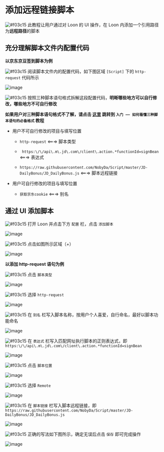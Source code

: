 # 添加远程链接脚本

![#f03c15](https://placehold.it/15/f03c15/000000?text=+) 此教程让用户通过对 Loon 的 UI 操作，在 Loon 内添加一个引用路径为**远程路径**的脚本

## 充分理解脚本文件内配置代码

**以京东京豆签到脚本为例**

![#f03c15](https://placehold.it/15/f03c15/000000?text=+) 阅读脚本文件内的配置代码，如下图区域 `[Script]` 下的 `http-request` 代码所示

![image](https://raw.githubusercontent.com/chiupam/tutorial-image/master/Loon/Plus/JD-DailyBonus_http-request.jpg)

![#f03c15](https://placehold.it/15/f03c15/000000?text=+) 按照三种脚本语句格式拆解这段配置代码，**明晰哪些地方可以自行修改，哪些地方不可自行修改**

**如果用户对三种脚本语句格式不了解，请点击 [这里](https://github.com/chiupam/tutorial/blob/master/Loon/Plus/JaveScript_Format.md) 跳转到 `入门 —— 如何看懂三种脚本语句的必备格式` 教程**

- 用户不可自行修改的项目与填写位置

  - `http-request` <===> 脚本类型

  - ` https:\/\/api\.m\.jd\.com\/client\.action.*functionId=signBean` <===> 表达式
  
  - `https://raw.githubusercontent.com/NobyDa/Script/master/JD-DailyBonus/JD_DailyBonus.js` <===> 脚本远程链接

- 用户可自行修改的项目与填写位置

  - `获取京东cookie` <===> 别名

## 通过 UI 添加脚本

![#f03c15](https://placehold.it/15/f03c15/000000?text=+) 打开 Loon 并点击下方 `配置` 栏，点击 `添加脚本`

![image](https://raw.githubusercontent.com/chiupam/tutorial-image/master/Loon/Plus/Local_Script.jpg)

![#f03c15](https://placehold.it/15/f03c15/000000?text=+) 点击如图所示区域（+）

![image](https://raw.githubusercontent.com/chiupam/tutorial-image/master/Loon/Plus/Local_Script_1.jpg)

**以添加 http-request 语句为例**

![#f03c15](https://placehold.it/15/f03c15/000000?text=+) 点击 `脚本类型`

![image](https://raw.githubusercontent.com/chiupam/tutorial-image/master/Loon/Plus/Local_Script_2.jpg)

![#f03c15](https://placehold.it/15/f03c15/000000?text=+) 选择 `http-request`

![image](https://raw.githubusercontent.com/chiupam/tutorial-image/master/Loon/Plus/Local_Script_3.jpg)

![#f03c15](https://placehold.it/15/f03c15/000000?text=+) 在 `别名` 栏写入脚本名称，按用户个人喜爱，自行命名，最好以脚本功能命名

![image](https://raw.githubusercontent.com/chiupam/tutorial-image/master/Loon/Plus/Local_Script_4.jpg)

![#f03c15](https://placehold.it/15/f03c15/000000?text=+) 在 `表达式` 栏写入匹配网址执行脚本的正则表达式，即 ` https:\/\/api\.m\.jd\.com\/client\.action.*functionId=signBean`

![image](https://raw.githubusercontent.com/chiupam/tutorial-image/master/Loon/Plus/Local_Script_5.jpg)

![#f03c15](https://placehold.it/15/f03c15/000000?text=+) 点击 `脚本位置`

![image](https://raw.githubusercontent.com/chiupam/tutorial-image/master/Loon/Plus/Local_Script_6.jpg)

![#f03c15](https://placehold.it/15/f03c15/000000?text=+) 选择 `Remote`

![image](https://raw.githubusercontent.com/chiupam/tutorial-image/master/Loon/Plus/Local_Script_7_2.jpg)

![#f03c15](https://placehold.it/15/f03c15/000000?text=+) 在 `脚本链接` 栏写入脚本远程链接，即 `https://raw.githubusercontent.com/NobyDa/Script/master/JD-DailyBonus/JD_DailyBonus.js`

![image](https://raw.githubusercontent.com/chiupam/tutorial-image/master/Loon/Plus/Local_Script_8_2.jpg)

![#f03c15](https://placehold.it/15/f03c15/000000?text=+) 正确的写法如下图所示，确定无误后点击 `保存` 即可完成操作

![image](https://raw.githubusercontent.com/chiupam/tutorial-image/master/Loon/Plus/Local_Script_10_2.jpg)
